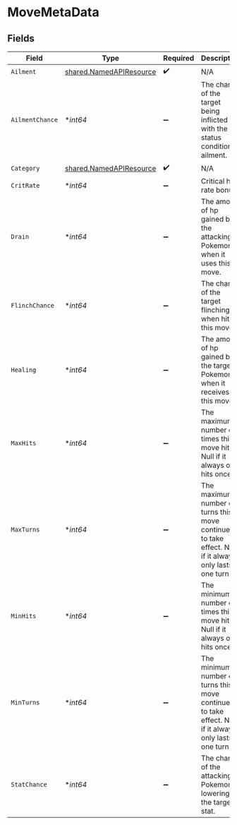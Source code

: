 # MoveMetaData


## Fields

| Field                                                                                                  | Type                                                                                                   | Required                                                                                               | Description                                                                                            |
| ------------------------------------------------------------------------------------------------------ | ------------------------------------------------------------------------------------------------------ | ------------------------------------------------------------------------------------------------------ | ------------------------------------------------------------------------------------------------------ |
| `Ailment`                                                                                              | [shared.NamedAPIResource](../../../pkg/models/shared/namedapiresource.md)                              | :heavy_check_mark:                                                                                     | N/A                                                                                                    |
| `AilmentChance`                                                                                        | **int64*                                                                                               | :heavy_minus_sign:                                                                                     | The chance of the target being inflicted with the status condition ailment.                            |
| `Category`                                                                                             | [shared.NamedAPIResource](../../../pkg/models/shared/namedapiresource.md)                              | :heavy_check_mark:                                                                                     | N/A                                                                                                    |
| `CritRate`                                                                                             | **int64*                                                                                               | :heavy_minus_sign:                                                                                     | Critical hit rate bonus.                                                                               |
| `Drain`                                                                                                | **int64*                                                                                               | :heavy_minus_sign:                                                                                     | The amount of hp gained by the attacking Pokemon when it uses this move.                               |
| `FlinchChance`                                                                                         | **int64*                                                                                               | :heavy_minus_sign:                                                                                     | The chance of the target flinching when hit by this move.                                              |
| `Healing`                                                                                              | **int64*                                                                                               | :heavy_minus_sign:                                                                                     | The amount of hp gained by the target Pokemon when it receives this move.                              |
| `MaxHits`                                                                                              | **int64*                                                                                               | :heavy_minus_sign:                                                                                     | The maximum number of times this move hits. Null if it always only hits once.                          |
| `MaxTurns`                                                                                             | **int64*                                                                                               | :heavy_minus_sign:                                                                                     | The maximum number of turns this move continues to take effect. Null if it always only lasts one turn. |
| `MinHits`                                                                                              | **int64*                                                                                               | :heavy_minus_sign:                                                                                     | The minimum number of times this move hits. Null if it always only hits once.                          |
| `MinTurns`                                                                                             | **int64*                                                                                               | :heavy_minus_sign:                                                                                     | The minimum number of turns this move continues to take effect. Null if it always only lasts one turn. |
| `StatChance`                                                                                           | **int64*                                                                                               | :heavy_minus_sign:                                                                                     | The chance of the attacking Pokemon lowering the target's stat.                                        |